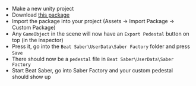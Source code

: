 - Make a new unity project
- Download [this package](https://raw.githubusercontent.com/ToniMacaroni/SaberFactory/main/assets/CustomPedestalExporter.unitypackage)
- Import the package into your project (Assets -> Import Package -> Custom Package)
- Any `GameObject` in the scene will now have an `Export Pedestal` button on top (in the inspector)
- Press it, go into the `Beat Saber\UserData\Saber Factory` folder and press `Save`
- There should now be a `pedestal` file in `Beat Saber\UserData\Saber Factory`
- Start Beat Saber, go into Saber Factory and your custom pedestal should show up